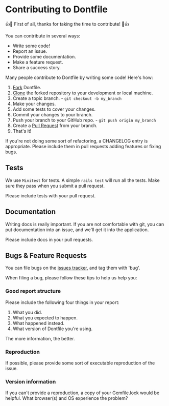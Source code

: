 Contributing to Dontfile
======================

:+1::tada: First of all, thanks for taking the time to contribute! :tada::+1:

You can contribute in several ways:

* Write some code!
* Report an issue.
* Provide some documentation.
* Make a feature request.
* Share a success story.

Many people contribute to Dontfile by writing some code! Here's how:

1. [Fork](https://help.github.com/articles/fork-a-repo) Dontfile.
2. [Clone](https://help.github.com/articles/cloning-a-repository/) the forked
repository to your development or local machine.
3. Create a topic branch. - `git checkout -b my_branch`
4. Make your changes.
5. Add some tests to cover your changes.
5. Commit your changes to your branch.
6. Push your branch to your GitHub repo. - `git push origin my_branch`
7. Create a [Pull Request](http://help.github.com/pull-requests/) from your branch.
8. That's it!

If you're not doing some sort of refactoring, a CHANGELOG entry is appropriate.
Please include them in pull requests adding features or fixing bugs.

Tests
-----

We use `Minitest` for tests. A simple `rails test` will run all the tests. 
Make sure they pass when you submit a pull request.

Please include tests with your pull request.

Documentation
-------------

Writing docs is really important. If you are not comfortable with git, you can put documentation into an issue, and we'll get it into the application.

Please include docs in your pull requests.

Bugs & Feature Requests
-----------------------

You can file bugs on the [issues tracker](https://github.com/dontfile/dontfile/issues), and tag them with 'bug'.

When filing a bug, please follow these tips to help us help you:

### Good report structure

Please include the following four things in your report:

1. What you did.
2. What you expected to happen.
3. What happened instead.
4. What version of Dontfile you're using.

The more information, the better.

### Reproduction

If possible, please provide some sort of executable reproduction of the
issue.

### Version information

If you can't provide a reproduction, a copy of your Gemfile.lock would be helpful.
What browser(s) and OS experience the problem?
